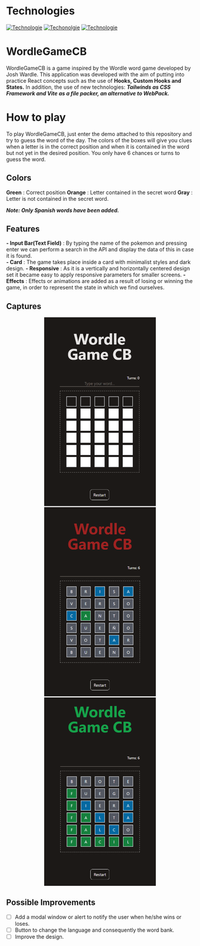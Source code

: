 # Technologies
[![Technologie](https://img.shields.io/badge/%40%2017.0.2%20-React-blue)](https://es.reactjs.org/)
[![Techonolgie](https://img.shields.io/badge/%40%202.7.2%20-Vite-orange)](https://vitejs.dev/)
[![Technologie](https://img.shields.io/badge/%40%203.0.21%20-Tailwinds-blue)](https://tailwindcss.com/)

# WordleGameCB
WordleGameCB is a game inspired by the Wordle word game developed by Josh Wardle. This application was developed with the aim of putting into practice React concepts such as the use of **Hooks, Custom Hooks and States.** In addition, the use of new technologies: ***Tailwinds as CSS Framework and Vite as a file packer, an alternative to WebPack.***

# How to play
To play WordleGameCB, just enter the demo attached to this repository and try to guess the word of the day. The colors of the boxes will give you clues when a letter is in the correct position and when it is contained in the word but not yet in the desired position. You only have 6 chances or turns to guess the word. 

## **Colors**

**Green** : Correct position
**Orange** : Letter contained in the secret word
**Gray** : Letter is not contained in the secret word.

***Note: Only Spanish words have been added.***


## Features
**- Input Bar(Text Field)** : By typing the name of the pokemon and pressing enter we can perform a search in the API and display the data of this in case it is found.   
**- Card** : The game takes place inside a card with minimalist styles and dark design. 
**- Responsive** : As it is a vertically and horizontally centered design set it became easy to apply responsive parameters for smaller screens.
**- Effects** : Effects or animations are added as a result of losing or winning the game, in order to represent the state in which we find ourselves.

## Captures
<div align='center'>
  <img src='https://github.com/CamiloBarros/WordleGameCB/blob/master/docs/1.PNG' width='300px' />
  <img src='https://github.com/CamiloBarros/WordleGameCB/blob/master/docs/2.PNG' width='300px' />
  <img src='https://github.com/CamiloBarros/WordleGameCB/blob/master/docs/3.PNG' width='300px' />
</div>

## Possible Improvements
- [ ] Add a modal window or alert to notify the user when he/she wins or loses.
- [ ] Button to change the language and consequently the word bank.
- [ ] Improve the design.
